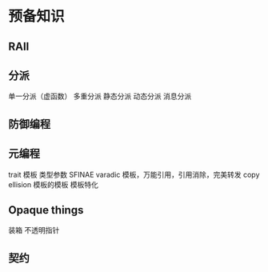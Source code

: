 # 预备知识

## RAII

## 分派

单一分派（虚函数）
多重分派
静态分派
动态分派
消息分派


## 防御编程

## 元编程

trait
模板 类型参数 SFINAE
varadic 模板，万能引用，引用消除，完美转发 copy ellision
模板的模板
模板特化

## Opaque things
装箱
不透明指针

## 契约

